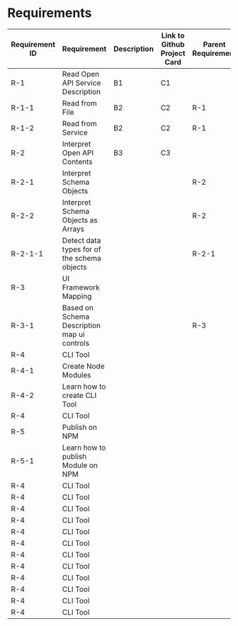 # Requirements

| Requirement ID | Requirement                                 | Description | Link to Github Project Card | Parent Requirement |
| -------------- | ------------------------------------------- | ----------- | --------------------------- | ------------------ |
| R-1            | Read Open API Service Description           | B1          | C1                          |                    |
| R-1-1          | Read from File                              | B2          | C2                          | R-1                |
| R-1-2          | Read from Service                           | B2          | C2                          | R-1                |
| R-2            | Interpret Open API Contents                 | B3          | C3                          |                    |
| R-2-1          | Interpret Schema Objects                    |             |                             | R-2                |
| R-2-2          | Interpret Schema Objects as Arrays          |             |                             | R-2                |
| R-2-1-1        | Detect data types for of the schema objects |             |                             | R-2-1              |
| R-3            | UI Framework Mapping                        |             |                             |                    |
| R-3-1          | Based on Schema Description map ui controls |             |                             | R-3                |
| R-4            | CLI Tool                                    |             |                             |                    |
| R-4-1          | Create Node Modules                         |             |                             |                    |
| R-4-2          | Learn how to create CLI Tool                |             |                             |                    |
| R-4            | CLI Tool                                    |             |                             |                    |
| R-5            | Publish on NPM                              |             |                             |                    |
| R-5-1          | Learn how to publish Module on NPM          |             |                             |                    |
| R-4            | CLI Tool                                    |             |                             |                    |
| R-4            | CLI Tool                                    |             |                             |                    |
| R-4            | CLI Tool                                    |             |                             |                    |
| R-4            | CLI Tool                                    |             |                             |                    |
| R-4            | CLI Tool                                    |             |                             |                    |
| R-4            | CLI Tool                                    |             |                             |                    |
| R-4            | CLI Tool                                    |             |                             |                    |
| R-4            | CLI Tool                                    |             |                             |                    |
| R-4            | CLI Tool                                    |             |                             |                    |
| R-4            | CLI Tool                                    |             |                             |                    |
| R-4            | CLI Tool                                    |             |                             |                    |
| R-4            | CLI Tool                                    |             |                             |                    |
